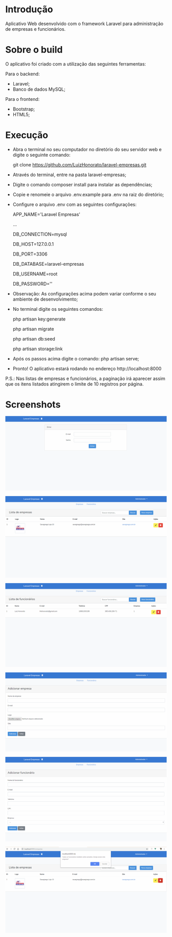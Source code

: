 # Introdução

Aplicativo Web desenvolvido com o framework Laravel para administração de empresas e funcionários.

# Sobre o build

O aplicativo foi criado com a utilização das seguintes ferramentas:

Para o backend:
- Laravel;
- Banco de dados MySQL;

Para o frontend:
- Bootstrap;
- HTML5;

# Execução

- Abra o terminal no seu computador no diretório do seu servidor web e digite o seguinte comando:
  
  git clone https://github.com/LuizHonorato/laravel-empresas.git

- Através do terminal, entre na pasta laravel-empresas;

- Digite o comando composer install para instalar as dependências;

- Copie e renomeie o arquivo .env.example para .env na raiz do diretório;

- Configure o arquivo .env com as seguintes configurações:

    APP_NAME='Laravel Empresas'
    
    ...
    
    DB_CONNECTION=mysql
    
    DB_HOST=127.0.0.1
    
    DB_PORT=3306
    
    DB_DATABASE=laravel-empresas
    
    DB_USERNAME=root
    
    DB_PASSWORD=''
    
- Observação: As configurações acima podem variar conforme o seu ambiente de desenvolvimento;

- No terminal digite os seguintes comandos:

    php artisan key:generate
    
    php artisan migrate
    
    php artisan db:seed
    
    php artisan storage:link
    
- Após os passos acima digite o comando: php artisan serve;

- Pronto! O aplicativo estará rodando no endereço http://localhost:8000

P.S.: Nas listas de empresas e funcionários, a paginação irá aparecer assim que os itens listados atingirem o limite de 10 registros por página.

# Screenshots

<p><img src="screenshots/print1.PNG" /></p>
<p><img src="screenshots/print2.PNG" /></p>
<p><img src="screenshots/print3.PNG" /></p>
<p><img src="screenshots/print4.PNG" /></p>
<p><img src="screenshots/print5.PNG" /></p>
<p><img src="screenshots/print6.PNG" /></p>
